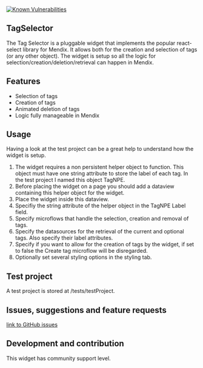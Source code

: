 [![Known Vulnerabilities](https://snyk.io/test/github/JansenNick/TagSelector/badge.svg?targetFile=package.json)](https://snyk.io/test/github/JansenNick/TagSelector?targetFile=package.json)

## TagSelector
The Tag Selector is a pluggable widget that implements the popular react-select library for Mendix. It allows both for the creation and selection of tags (or any other object). The widget is setup so all the logic for selection/creation/deletion/retrieval can happen in Mendix.

## Features
- Selection of tags
- Creation of tags
- Animated deletion of tags
- Logic fully manageable in Mendix

## Usage
Having a look at the test project can be a great help to understand how the widget is setup.
1. The widget requires a non persistent helper object to function. This object must have one string attribute to store the label of each tag. In the test project I named this object TagNPE.
2. Before placing the widget on a page you should add a dataview containing this helper object for the widget.
3. Place the widget inside this dataview.
4. Specifiy the string attribute of the helper object in the TagNPE Label field.
5. Specify microflows that handle the selection, creation and removal of tags.
6. Specify the datasources for the retrieval of the current and optional tags. Also specify their label attributes.
7. Specify if you want to allow for the creation of tags by the widget, if set to false the Create tag microflow will be disregarded.
8. Optionally set several styling options in the styling tab.

## Test project
A test project is stored at /tests/testProject.

## Issues, suggestions and feature requests
[link to GitHub issues](https://github.com/JansenNick/TagSelector/issues)

## Development and contribution
This widget has community support level.
